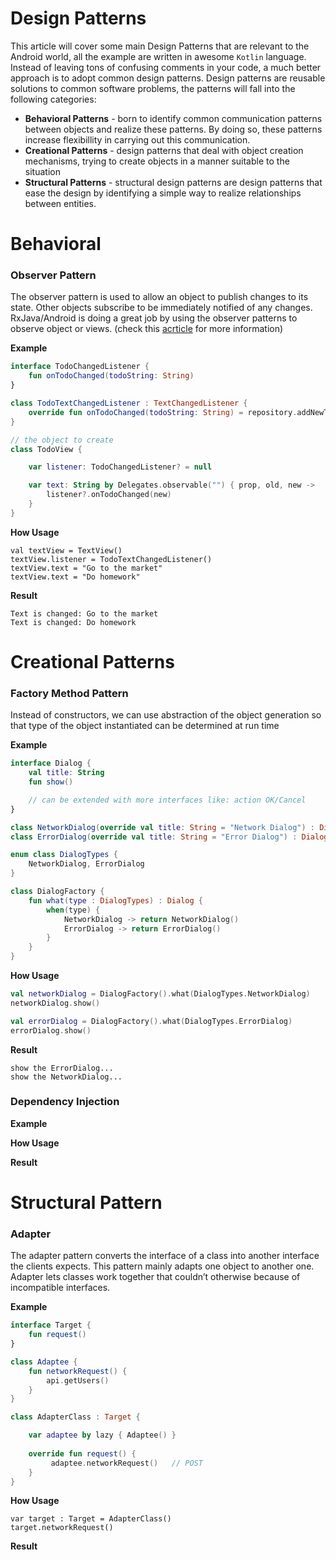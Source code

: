# Design Patterns

This article will cover some main Design Patterns that are relevant to the Android world, all the example are written in awesome `Kotlin` language. Instead of leaving tons of confusing comments in your code, a much better approach is to adopt common design patterns. Design patterns are reusable solutions to common software problems, the patterns will fall into the following categories:

* **Behavioral Patterns** - born to identify common communication patterns between objects and realize these patterns. By doing so, these patterns increase flexibillity in carrying out this communication.
* **Creational Patterns** - design patterns that deal with object creation mechanisms, trying to create objects in a manner suitable to the situation
* **Structural Patterns** - structural design patterns are design patterns that ease the design by identifying a simple way to realize relationships between entities. 

# Behavioral

### Observer Pattern

The observer pattern is used to allow an object to publish changes to its state. Other objects subscribe to be immediately notified of any changes. RxJava/Android is doing a great job by using the observer patterns to observe object or views. \(check this [acrticle](https://github.com/idanbar134/into_the_rx) for more information\)

**Example**

```kotlin
interface TodoChangedListener {
    fun onTodoChanged(todoString: String)
}

class TodoTextChangedListener : TextChangedListener {
    override fun onTodoChanged(todoString: String) = repository.addNewTodo(todoString)
}

// the object to create
class TodoView {

    var listener: TodoChangedListener? = null

    var text: String by Delegates.observable("") { prop, old, new -> 
        listener?.onTodoChanged(new)
    }
}
```

**How Usage**

```
val textView = TextView()
textView.listener = TodoTextChangedListener()
textView.text = "Go to the market"
textView.text = "Do homework"
```

**Result**

```
Text is changed: Go to the market
Text is changed: Do homework
```

# Creational Patterns

### Factory Method Pattern

Instead of constructors, we can use abstraction of the object generation so that type of the object instantiated can be determined at run time

**Example**

```kotlin
interface Dialog {
    val title: String
    fun show()

    // can be extended with more interfaces like: action OK/Cancel
}

class NetworkDialog(override val title: String = "Network Dialog") : Dialog
class ErrorDialog(override val title: String = "Error Dialog") : Dialog

enum class DialogTypes {
    NetworkDialog, ErrorDialog
}

class DialogFactory {
    fun what(type : DialogTypes) : Dialog {
        when(type) {
            NetworkDialog -> return NetworkDialog()
            ErrorDialog -> return ErrorDialog()
        }
    }
}
```

**How Usage**

```kotlin
val networkDialog = DialogFactory().what(DialogTypes.NetworkDialog)
networkDialog.show()

val errorDialog = DialogFactory().what(DialogTypes.ErrorDialog)
errorDialog.show()
```

**Result**

```
show the ErrorDialog...
show the NetworkDialog...
```

### Dependency Injection

**Example**

**How Usage**

**Result**

# Structural Pattern

### Adapter

The adapter pattern converts the interface of a class into another interface the clients expects. This pattern mainly adapts one object to another one. Adapter lets classes work together that couldn’t otherwise because of incompatible interfaces.

**Example**

```kotlin
interface Target {
    fun request()
}

class Adaptee {
    fun networkRequest() {
        api.getUsers()
    }
}

class AdapterClass : Target {

    var adaptee by lazy { Adaptee() }
        
    override fun request() {
         adaptee.networkRequest()   // POST 
    }
}
```

**How Usage**

```
var target : Target = AdapterClass()
target.networkRequest()
```

**Result**

